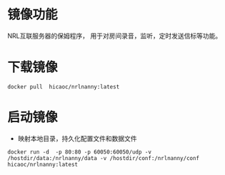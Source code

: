 # 镜像功能
NRL互联服务器的保姆程序， 用于对房间录音，监听，定时发送信标等功能。


# 下载镜像
```docker pull  hicaoc/nrlnanny:latest```

# 启动镜像
  * 映射本地目录，持久化配置文件和数据文件


```docker run -d  -p 80:80 -p 60050:60050/udp -v /hostdir/data:/nrlnanny/data -v /hostdir/conf:/nrlnanny/conf  hicaoc/nrlnanny:latest```